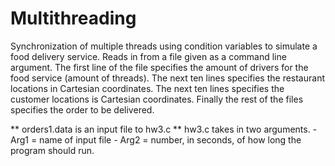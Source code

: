# Multithreading
Synchronization of multiple threads using condition variables to simulate a food delivery service. Reads in from a file given as a command line argument. The first line of the file specifies the amount of drivers for the food service (amount of threads). The next ten lines specifies the restaurant locations in Cartesian coordinates. The next ten lines specifies the customer locations is Cartesian coordinates. Finally the rest of the files specifies the order to be delivered.

** orders1.data is an input file to hw3.c
** hw3.c takes in two arguments.
     - Arg1 = name of input file
     - Arg2 = number, in seconds, of how long the program should run.
